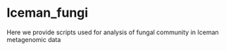 # Iceman_fungi
Here we provide scripts used for analysis of fungal community in Iceman metagenomic data
